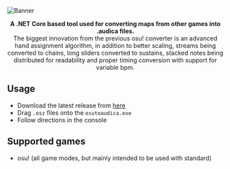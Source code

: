 
![Banner](https://i.imgur.com/TLKSbJc.png "Banner")


<p align="center">
<b>A .NET Core based tool used for converting maps from other games into .audica files.</b><br>
The biggest innovation from the previous osu! converter is an advanced hand assignment algorithm, in addition to better scaling, streams being converted to chains, long sliders converted to sustains, stacked notes being distributed for readability and proper timing conversion with support for variable bpm.
</p>

## Usage
* Download the latest release from [here](https://github.com/octoberU/AudicaConverter/releases)
* Drag `.osz` files onto the `osutoaudica.exe`
* Follow directions in the console

## Supported games
* osu! (all game modes, but mainly intended to be used with standard)
